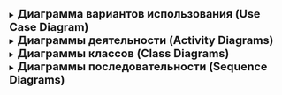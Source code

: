 <details>
<summary><strong style="font-size: 20px;">Диаграмма вариантов использования (Use Case Diagram)</strong></summary>
Диаграмма вариантов использования представляет собой визуальное представление взаимодействия между пользователями (акторами) и системой. Она помогает определить основные функции, которые система должна предоставлять, а также показывает, как пользователи будут взаимодействовать с этими функциями. В данной диаграмме мы рассматриваем два типа пользователей: обычные пользователи и администраторы.
<details>
<summary>код puml</summary>

```
@startuml
actor Пользователь
actor Администратор

Пользователь --> (Просмотр рек и озер)
Пользователь --> (Поиск информации)
Пользователь --> (Комментирование постов)
Администратор --> (Управление постами)
Администратор --> (Модерация комментариев)

(Просмотр рек и озер) --> (Поиск информации)
@enduml
```

</details>

<details>
<summary>фотографии puml</summary>

Основные элементы диаграммы:
- Акторы: представляют пользователей системы. В нашем случае это "Пользователь" и "Администратор".
- Варианты использования: представляют функции системы, такие как "Просмотр рек и озер", "Поиск информации", "Комментирование постов", "Управление постами" и "Модерация комментариев".
- Связи: показывают, какие акторы взаимодействуют с какими вариантами использования.

![替代文本](out/lab3/project14-1965823945.wiki/puml/Use%20Case%20Diagram/Use%20Case%20Diagram.png)

</details>

</details>




<details>
<summary><strong style="font-size: 20px;">Диаграммы деятельности (Activity Diagrams)</strong></summary>
Диаграммы деятельности представляют собой визуальное отображение последовательности действий, выполняемых пользователем или системой. Они помогают понять рабочие процессы и логику выполнения задач в системе.
<details>
<summary>код puml</summary>

```
@startuml
start
:Пользователь заходит на блог;
:Пользователь выбирает реку или озеро;
if (Доступна ли информация?) then (да)
  :Отобразить информацию;
else (нет)
  :Показать "Информация недоступна";
endif
stop
@enduml
```
```
@startuml
start
:Администратор входит в систему;
:Администратор выбирает "Управление постами";
:Администратор добавляет новый пост;
:Администратор сохраняет пост;
stop
@enduml
```

</details>

<details>
<summary>фотографии puml</summary>

![替代文本](out/lab3/project14-1965823945.wiki/puml/Activity%20Diagram/Activity%20Diagram.png)
![替代文本](out/lab3/project14-1965823945.wiki/puml/Activity%20Diagram/Activity%20Diagram-1.png)

</details>

</details>



<details>
<summary><strong style="font-size: 20px;">Диаграммы классов (Class Diagrams)</strong></summary>
Диаграммы классов представляют собой статическое отображение структуры системы, показывая классы, их атрибуты и методы, а также отношения между классами. Они помогают разработчикам понять, как различные компоненты системы взаимодействуют друг с другом.
<details>
<summary>код puml</summary>

```
@startuml
class Пользователь {
  +String имя
  +String email
  +войти()
  +выйти()
}

class Пост {
  +String заголовок
  +String содержание
  +Date датаСоздания
  +добавитьКомментарий()
}

class Комментарий {
  +String текст
  +Date датаПубликации
}

Пользователь "1" -- "0..*" Пост : создает >
Пост "1" -- "0..*" Комментарий : содержит >
@enduml
```
```
@startuml
class Озеро {
  +String название
  +double площадь
  +double глубина
  +получитьДетали()
}

class Река {
  +String название
  +double длина
  +String источник
  +String устье
  +получитьДетали()
}

Озеро "1" -- "0..*" Река : питается >
@enduml
```
```
@startuml
class ПрофильПользователя {
  +String имяПользователя
  +String пароль
  +String биография
  +обновитьПрофиль()
}

class ПрофильАдминистратора {
  +String имяАдминистратора
  +String emailАдминистратора
  +управлятьПользователями()
}

ПрофильПользователя <|-- ПрофильАдминистратора
@enduml
```
```
@startuml
class Тег {
  +String название
  +добавитьТег()
}

class Пост {
  +String заголовок
  +String содержание
  +добавитьТег()
}

Пост "0..*" -- "0..*" Тег : помечен >
@enduml
```
```
@startuml
class Уведомление {
  +String сообщение
  +Date дата
  +отправитьУведомление()
}

class Пользователь {
  +String имя
  +String email
  +получитьУведомление()
}

Пользователь "1" -- "0..*" Уведомление : получает >
@enduml
```

</details>

<details>
<summary>фотографии puml</summary>

Основные элементы диаграммы:
- Классы: представляют собой сущности системы с определенными атрибутами и методами.
- Атрибуты: характеристики классов, которые хранят данные.
- Методы: функции, которые определяют поведение классов.
- Связи: показывают отношения между классами, такие как ассоциации, агрегации и композиции.

![替代文本](out/lab3/project14-1965823945.wiki/puml/Class%20Diagram/Class%20Diagram.png)
![替代文本](out/lab3/project14-1965823945.wiki/puml/Class%20Diagram/Class%20Diagram-1.png)
![替代文本](out/lab3/project14-1965823945.wiki/puml/Class%20Diagram/Class%20Diagram-2.png)
![替代文本](out/lab3/project14-1965823945.wiki/puml/Class%20Diagram/Class%20Diagram-3.png)
![替代文本](out/lab3/project14-1965823945.wiki/puml/Class%20Diagram/Class%20Diagram-4.png)
</details>

</details>




<details>
<summary><strong style="font-size: 20px;">Диаграммы последовательности (Sequence Diagrams)</strong></summary>
Диаграммы последовательности представляют собой визуальное отображение взаимодействия между объектами в системе в определенной последовательности. Они помогают понять, как объекты взаимодействуют друг с другом во времени, а также порядок вызовов методов и передачу сообщений.
<details>
<summary>код puml</summary>

```
@startuml
Пользователь -> Блог : Просмотр информации о реке
Блог -> БазаДанных : Запрос данных о реке
БазаДанных --> Блог : Возврат данных о реке
Блог --> Пользователь : Отображение информации о реке
@enduml
```
```
@startuml
Администратор -> Блог : Войти в систему
Блог -> БазаДанных : Аутентификация администратора
БазаДанных --> Блог : Возврат успеха
Блог --> Администратор : Показать панель администратора
@enduml
```
```
@startuml
Пользователь -> Блог : Оставить комментарий
Блог -> БазаДанных : Сохранить комментарий
БазаДанных --> Блог : Подтверждение сохранения
Блог --> Пользователь : Показать подтверждение
@enduml
```
```
@startuml
Администратор -> Блог : Создать новый пост
Блог -> БазаДанных : Сохранить пост
БазаДанных --> Блог : Подтверждение сохранения
Блог --> Администратор : Показать подтверждение поста
@enduml
```
```
@startuml
Пользователь -> Блог : Поиск реки
Блог -> БазаДанных : Запрос данных о реке
БазаДанных --> Блог : Возврат данных о реке
Блог --> Пользователь : Отображение результатов поиска
@enduml
```

</details>

<details>
<summary>фотографии puml</summary>

Основные элементы диаграммы:
- Объекты: представляют собой сущности, участвующие во взаимодействии.
- Сообщения: показывают, как объекты обмениваются данными и вызывают методы друг у друга.
- Временная линия: отображает порядок выполнения действий во времени, где вертикальная ось представляет время, а горизонтальная ось — объекты.
- Активные участники: обозначают, когда объект активен и выполняет действия.

![替代文本](out/lab3/project14-1965823945.wiki/puml/Sequence%20Diagram/Sequence%20Diagram.png)
---
![替代文本](out/lab3/project14-1965823945.wiki/puml/Sequence%20Diagram/Sequence%20Diagram-1.png)
---
![替代文本](out/lab3/project14-1965823945.wiki/puml/Sequence%20Diagram/Sequence%20Diagram-2.png)
---
![替代文本](out/lab3/project14-1965823945.wiki/puml/Sequence%20Diagram/Sequence%20Diagram-3.png)
![替代文本](out/lab3/project14-1965823945.wiki/puml/Sequence%20Diagram/Sequence%20Diagram-4.png)

</details>

</details>